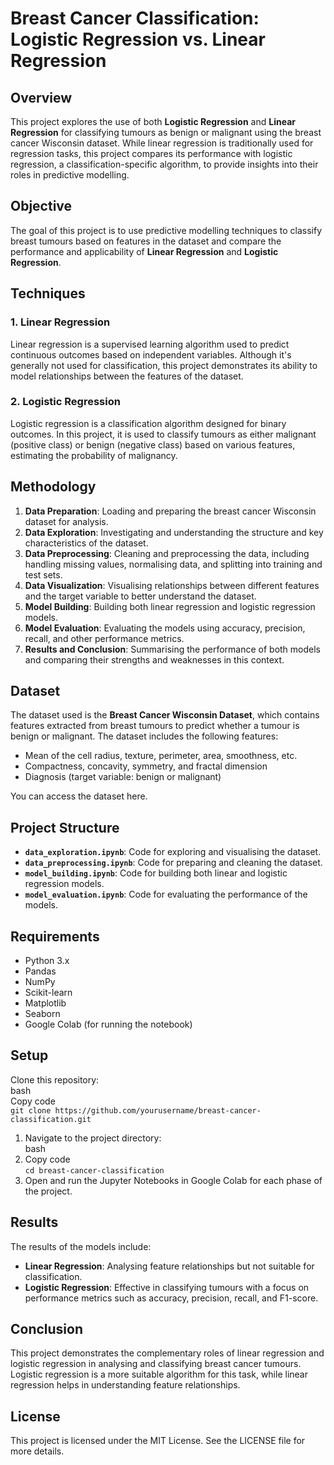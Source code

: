 # **Breast Cancer Classification: Logistic Regression vs. Linear Regression**

## **Overview**

This project explores the use of both **Logistic Regression** and **Linear Regression** for classifying tumours as benign or malignant using the breast cancer Wisconsin dataset. While linear regression is traditionally used for regression tasks, this project compares its performance with logistic regression, a classification-specific algorithm, to provide insights into their roles in predictive modelling.

## **Objective**

The goal of this project is to use predictive modelling techniques to classify breast tumours based on features in the dataset and compare the performance and applicability of **Linear Regression** and **Logistic Regression**.

## **Techniques**

### **1\. Linear Regression**

Linear regression is a supervised learning algorithm used to predict continuous outcomes based on independent variables. Although it's generally not used for classification, this project demonstrates its ability to model relationships between the features of the dataset.

### **2\. Logistic Regression**

Logistic regression is a classification algorithm designed for binary outcomes. In this project, it is used to classify tumours as either malignant (positive class) or benign (negative class) based on various features, estimating the probability of malignancy.

## **Methodology**

1. **Data Preparation**: Loading and preparing the breast cancer Wisconsin dataset for analysis.  
2. **Data Exploration**: Investigating and understanding the structure and key characteristics of the dataset.  
3. **Data Preprocessing**: Cleaning and preprocessing the data, including handling missing values, normalising data, and splitting into training and test sets.  
4. **Data Visualization**: Visualising relationships between different features and the target variable to better understand the dataset.  
5. **Model Building**: Building both linear regression and logistic regression models.  
6. **Model Evaluation**: Evaluating the models using accuracy, precision, recall, and other performance metrics.  
7. **Results and Conclusion**: Summarising the performance of both models and comparing their strengths and weaknesses in this context.

## **Dataset**

The dataset used is the **Breast Cancer Wisconsin Dataset**, which contains features extracted from breast tumours to predict whether a tumour is benign or malignant. The dataset includes the following features:

* Mean of the cell radius, texture, perimeter, area, smoothness, etc.  
* Compactness, concavity, symmetry, and fractal dimension  
* Diagnosis (target variable: benign or malignant)

You can access the dataset here.

## **Project Structure**

* **`data_exploration.ipynb`**: Code for exploring and visualising the dataset.  
* **`data_preprocessing.ipynb`**: Code for preparing and cleaning the dataset.  
* **`model_building.ipynb`**: Code for building both linear and logistic regression models.  
* **`model_evaluation.ipynb`**: Code for evaluating the performance of the models.

## **Requirements**

* Python 3.x  
* Pandas  
* NumPy  
* Scikit-learn  
* Matplotlib  
* Seaborn  
* Google Colab (for running the notebook)

## **Setup**

Clone this repository:  
bash  
Copy code  
`git clone https://github.com/yourusername/breast-cancer-classification.git`

1. Navigate to the project directory:  
   bash  
2. Copy code  
   `cd breast-cancer-classification`  
3. Open and run the Jupyter Notebooks in Google Colab for each phase of the project.

## **Results**

The results of the models include:

* **Linear Regression**: Analysing feature relationships but not suitable for classification.  
* **Logistic Regression**: Effective in classifying tumours with a focus on performance metrics such as accuracy, precision, recall, and F1-score.

## **Conclusion**

This project demonstrates the complementary roles of linear regression and logistic regression in analysing and classifying breast cancer tumours. Logistic regression is a more suitable algorithm for this task, while linear regression helps in understanding feature relationships.

## **License**

This project is licensed under the MIT License. See the LICENSE file for more details.

